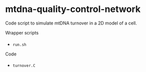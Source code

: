 # mtdna-quality-control-network
Code script to simulate mtDNA turnover in a 2D model of a cell.

Wrapper scripts
####
- `run.sh`

Code
####
- `turnover.C`
